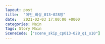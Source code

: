 ```yaml
---
layout: post
title:  "메인_회상_013~028장"
date:   2021-02-03 17:00:00 +0000
categories: Main
Tags: Story Main
SceneCode: ["scene_skip_cp013-028_q1_s10"]
---
```


